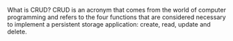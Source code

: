 What is CRUD?
CRUD is an acronym that comes from the world of computer programming and refers to the four functions that are considered necessary to implement a persistent storage application: create, read, update and delete. 
